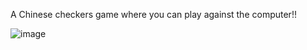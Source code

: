 A Chinese checkers game where you can play against the computer!!

![image](https://github.com/pev-esther/chuinese-checkers/assets/79788560/08326003-17e4-4e8b-9aeb-fdec89e4d585)
